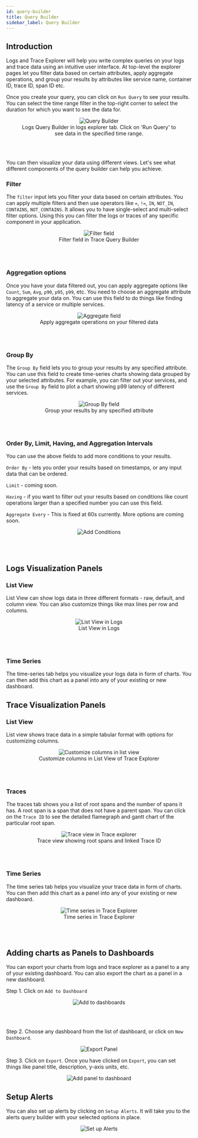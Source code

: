 ```yaml
---
id: query-builder
title: Query Builder
sidebar_label: Query Builder
---
```


## Introduction

Logs and Trace Explorer will help you write complex queries on your logs and trace data using an intuitive user interface. At top-level the explorer pages let you filter data based on certain attributes, apply aggregate operations, and group your results by attributes like service name, container ID, trace ID, span ID etc.

Once you create your query, you can click on `Run Query` to see your results. You can select the time range filter in the top-right corner to select the duration for which you want to see the data for.

<figure data-zoomable align='center'>
    <img src="/img/docs/query-builder/query_builder_hero.png" alt="Query Builder"/>
    <figcaption>Logs Query Builder in logs explorer tab. Click on 'Run Query' to see data in the specified time range.</figcaption>
</figure>

<br></br>

You can then visualize your data using different views. Let's see what different components of the query builder can help you achieve.

### Filter

The `filter` input lets you filter your data based on certain attributes. You can apply multiple filters and then use operators like `=`, `!=`, `IN`, `NOT_IN`, `CONTAINS`, `NOT_CONTAINS`. It allows you to have single-select and multi-select filter options. Using this you can filter the logs or traces of any specific component in your application.

<figure data-zoomable align='center'>
    <img src="/img/docs/query-builder/filter_field.png" alt="Filter field"/>
    <figcaption>Filter field in Trace Query Builder</figcaption>
</figure>

<br></br>

### Aggregation options

Once you have your data filtered out, you can apply aggregate options like `Count`, `Sum`, `Avg`, `p90`, `p95`, `p99`, etc. You need to choose an aggregate attribute to aggregate your data on. You can use this field to do things like finding latency of a service or multiple services. 

<figure data-zoomable align='center'>
    <img src="/img/docs/query-builder/aggregate_field.png" alt="Aggregate field"/>
    <figcaption>Apply aggregate operations on your filtered data</figcaption>
</figure>

<br></br>

### Group By

The `Group By` field lets you to group your results by any specified attribute. You can use this field to create time-series charts showing data grouped by your selected attributes. For example, you can filter out your services, and use the `Group By` field to plot a chart showing p99 latency of different services.

<figure data-zoomable align='center'>
    <img src="/img/docs/query-builder/group_by_field.png" alt="Group By field"/>
    <figcaption> Group your results by any specified attribute</figcaption>
</figure>

<br></br>


### Order By, Limit, Having, and Aggregation Intervals

You can use the above fields to add more conditions to your results. 

`Order By` - lets you order your results based on timestamps, or any input data that can be ordered.

`Limit` - coming soon.

`Having` - if you want to filter out your results based on conditions like count operations larger than a specified number you can use this field.

`Aggregate Every` - This is fixed at 60s currently. More options are coming soon.

<figure data-zoomable align='center'>
    <img src="/img/docs/query-builder/add_conditions.png" alt="Add Conditions"/>
</figure>

<br></br>


## Logs Visualization Panels

### List View

List View can show logs data in three different formats - raw, default, and column view. You can also customize things like max lines per row and columns.

<figure data-zoomable align='center'>
    <img src="/img/docs/query-builder/list_view_logs.png" alt="List View in Logs"/>
    <figcaption>List View in Logs</figcaption>
</figure>

<br></br>


### Time Series

The time-series tab helps you visualize your logs data in form of charts. You can then add this chart as a panel into any of your existing or new dashboard.


## Trace Visualization Panels

### List View

List view shows trace data in a simple tabular format with options for customizing columns. 

<figure data-zoomable align='center'>
    <img src="/img/docs/query-builder/list-view-traces.png" alt="Customize columns in list view"/>
    <figcaption>Customize columns in List View of Trace Explorer</figcaption>
</figure>

<br></br>

### Traces

The traces tab shows you a list of root spans and the number of spans it has. A root span is a span that does not have a parent span. You can click on the `Trace ID` to see the detailed flamegraph and gantt chart of the particular root span.

<figure data-zoomable align='center'>
    <img src="/img/docs/query-builder/trace-view.png" alt="Trace view in Trace explorer"/>
    <figcaption>Trace view showing root spans and linked Trace ID</figcaption>
</figure>

<br></br>

### Time Series

The time series tab helps you visualize your trace data in form of charts. You can then add this chart as a panel into any of your existing or new dashboard.

<figure data-zoomable align='center'>
    <img src="/img/docs/query-builder/time-series-traces.png" alt="Time series in Trace Explorer"/>
    <figcaption>Time series in Trace Explorer</figcaption>
</figure>

<br></br>

## Adding charts as Panels to Dashboards

You can export your charts from logs and trace explorer as a panel to a any of your existing dashboard. You can also export the chart as a panel in a new dashboard.

Step 1. Click on `Add to Dashboard`

<figure data-zoomable align='center'>
    <img src="/img/docs/query-builder/add-to-dashboards.png" alt="Add to dashboards"/>
</figure>

<br></br>

Step 2. Choose any dashboard from the list of dashboard, or click on `New Dashboard`.

<figure data-zoomable align='center'>
    <img src="/img/docs/query-builder/export_panel.png" alt="Export Panel"/>
</figure>

Step 3. Click on `Export`. Once you have clicked on `Export`, you can set things like panel title, description, y-axis units, etc.

<figure data-zoomable align='center'>
    <img src="/img/docs/query-builder/add-panel-to-dashboard.png" alt="Add panel to dashboard"/>
</figure>

## Setup Alerts

You can also set up alerts by clicking on `Setup Alerts`. It will take you to the alerts query builder with your selected options in place.

<figure data-zoomable align='center'>
    <img src="/img/docs/query-builder/setup-alerts.png" alt="Set up Alerts"/>
</figure>




